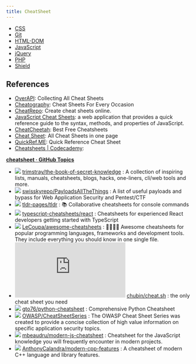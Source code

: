 ```yaml
---
title: CheatSheet
---
```


- [CSS](./CSS.md)
- [Git](./Git.md)
- [HTML-DOM](./HTML-DOM.md)
- [JavaScript](./JavaScript.md)
- [jQuery](./jQuery.md)
- [PHP](./PHP.md)
- [Shield](./Shield.md)

## References

<!-- 
- []()
    : 

 -->

- [OverAPI](https://overapi.com/): Collecting All Cheat Sheets
- [Cheatography](https://cheatography.com/): Cheat Sheets For Every Occasion
- [CheatRepo](https://cheatrepo.com/): Create cheat sheets online.
- [JavaScript Cheat Sheets](https://cheatsheets-js.com/): a web application that provides a quick reference guide to the syntax, methods, and properties of JavaScript.
- [CheatCheetah](https://www.cheatcheetah.com/): Best Free Cheatsheets
- [Cheat Sheet](https://cheat-sheets.org/): All Cheat Sheets in one page
- [QuickRef.ME](https://quickref.me/): Quick Reference Cheat Sheet
- [Cheatsheets \| Codecademy](https://www.codecademy.com/resources/cheatsheets/all):

[**cheatsheet · GitHub Topics**](https://github.com/topics/cheatsheet)

<!-- 
- ![](https://img.shields.io/github/stars/?style=flat)
    [](https://github.com/)
      : 

 -->

- ![](https://img.shields.io/github/stars/trimstray/the-book-of-secret-knowledge?style=flat)
    [trimstray/the-book-of-secret-knowledge](https://github.com/trimstray/the-book-of-secret-knowledge)
      : A collection of inspiring lists, manuals, cheatsheets, blogs, hacks, one-liners, cli/web tools and more.
- ![](https://img.shields.io/github/stars/swisskyrepo/PayloadsAllTheThings?style=flat)
    [swisskyrepo/PayloadsAllTheThings](https://github.com/swisskyrepo/PayloadsAllTheThings)
      : A list of useful payloads and bypass for Web Application Security and Pentest/CTF
- ![](https://img.shields.io/github/stars/tldr-pages/tldr?style=flat)
    [tldr-pages/tldr](https://github.com/tldr-pages/tldr)
      : 📚 Collaborative cheatsheets for console commands
- ![](https://img.shields.io/github/stars/typescript-cheatsheets/react?style=flat)
    [typescript-cheatsheets/react](https://github.com/typescript-cheatsheets/react)
      : Cheatsheets for experienced React developers getting started with TypeScript
- ![](https://img.shields.io/github/stars/LeCoupa/awesome-cheatsheets?style=flat)
    [LeCoupa/awesome-cheatsheets](https://github.com/LeCoupa/awesome-cheatsheets)
      : 👩‍💻👨‍💻 Awesome cheatsheets for popular programming languages, frameworks and development tools. They include everything you should know in one single file.
- ![](https://img.shields.io/github/stars/chubin/cheat.sh?style=flat)
    [chubin/cheat.sh](https://github.com/chubin/cheat.sh)
      : the only cheat sheet you need
- ![](https://img.shields.io/github/stars/gto76/python-cheatsheet?style=flat)
    [gto76/python-cheatsheet](https://github.com/gto76/python-cheatsheet)
      : Comprehensive Python Cheatsheet
- ![](https://img.shields.io/github/stars/OWASP/CheatSheetSeries?style=flat)
    [OWASP/CheatSheetSeries](https://github.com/OWASP/CheatSheetSeries)
      : The OWASP Cheat Sheet Series was created to provide a concise collection of high value information on specific application security topics.
- ![](https://img.shields.io/github/stars/mbeaudru/modern-js-cheatsheet?style=flat)
    [mbeaudru/modern-js-cheatsheet](https://github.com/mbeaudru/modern-js-cheatsheet)
      : Cheatsheet for the JavaScript knowledge you will frequently encounter in modern projects.
- ![](https://img.shields.io/github/stars/AnthonyCalandra/modern-cpp-features?style=flat)
    [AnthonyCalandra/modern-cpp-features](https://github.com/AnthonyCalandra/modern-cpp-features)
      : A cheatsheet of modern C++ language and library features.
